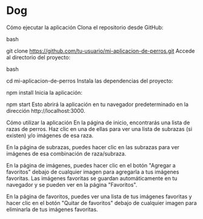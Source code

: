 # Dog


Cómo ejecutar la aplicación
Clona el repositorio desde GitHub:

bash

git clone https://github.com/tu-usuario/mi-aplicacion-de-perros.git
Accede al directorio del proyecto:

bash

cd mi-aplicacion-de-perros
Instala las dependencias del proyecto:


npm install
Inicia la aplicación:



npm start
Esto abrirá la aplicación en tu navegador predeterminado en la dirección http://localhost:3000.

Cómo utilizar la aplicación
En la página de inicio, encontrarás una lista de razas de perros. Haz clic en una de ellas para ver una lista de subrazas (si existen) y/o imágenes de esa raza.

En la página de subrazas, puedes hacer clic en las subrazas para ver imágenes de esa combinación de raza/subraza.

En la página de imágenes, puedes hacer clic en el botón "Agregar a favoritos" debajo de cualquier imagen para agregarla a tus imágenes favoritas. Las imágenes favoritas se guardan automáticamente en tu navegador y se pueden ver en la página "Favoritos".

En la página de favoritos, puedes ver una lista de tus imágenes favoritas y hacer clic en el botón "Quitar de favoritos" debajo de cualquier imagen para eliminarla de tus imágenes favoritas.
